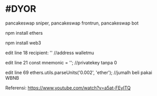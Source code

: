 # #DYOR
pancakeswap sniper, pancakeswap frontrun, pancakeswap bot

npm install ethers

npm install web3

edit line 18 recipient: '' //address walletmu

edit line 21 const mnemonic = ''; //privatekey tanpa 0

edit line 69 ethers.utils.parseUnits('0.002', 'ether'); //jumalh beli pakai WBNB

Referensi: https://www.youtube.com/watch?v=a5at-FEyITQ
